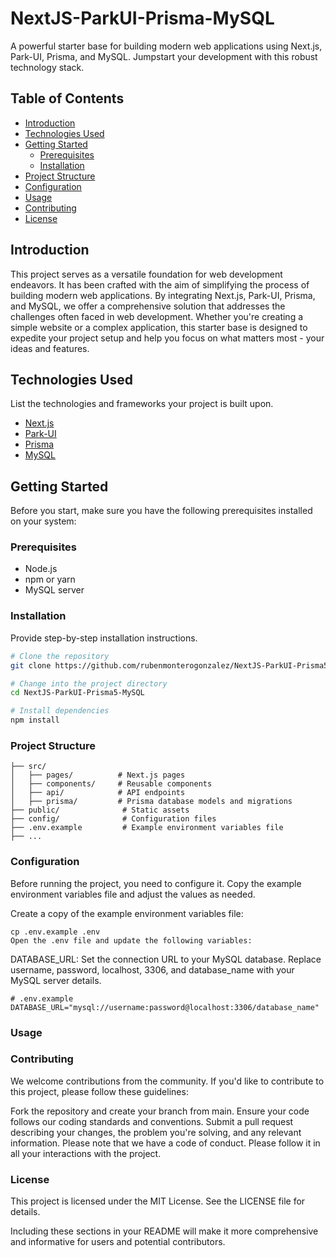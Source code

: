 # NextJS-ParkUI-Prisma-MySQL

A powerful starter base for building modern web applications using Next.js, Park-UI, Prisma, and MySQL. Jumpstart your development with this robust technology stack.

## Table of Contents

- [Introduction](#introduction)
- [Technologies Used](#technologies-used)
- [Getting Started](#getting-started)
  - [Prerequisites](#prerequisites)
  - [Installation](#installation)
- [Project Structure](#project-structure)
- [Configuration](#configuration)
- [Usage](#usage)
- [Contributing](#contributing)
- [License](#license)

## Introduction

This project serves as a versatile foundation for web development endeavors. It has been crafted with the aim of simplifying the process of building modern web applications. By integrating Next.js, Park-UI, Prisma, and MySQL, we offer a comprehensive solution that addresses the challenges often faced in web development. Whether you're creating a simple website or a complex application, this starter base is designed to expedite your project setup and help you focus on what matters most - your ideas and features.

## Technologies Used

List the technologies and frameworks your project is built upon.

- [Next.js](https://nextjs.org/)
- [Park-UI](https://park-ui.com/)
- [Prisma](https://www.prisma.io/)
- [MySQL](https://www.mysql.com/)

## Getting Started

Before you start, make sure you have the following prerequisites installed on your system:

### Prerequisites

- Node.js
- npm or yarn
- MySQL server

### Installation

Provide step-by-step installation instructions.

```bash
# Clone the repository
git clone https://github.com/rubenmonterogonzalez/NextJS-ParkUI-Prisma5-MySQL.git

# Change into the project directory
cd NextJS-ParkUI-Prisma5-MySQL

# Install dependencies
npm install
```

### Project Structure

```
├── src/
│   ├── pages/          # Next.js pages
│   ├── components/     # Reusable components
│   ├── api/            # API endpoints
│   ├── prisma/         # Prisma database models and migrations
├── public/              # Static assets
├── config/              # Configuration files
├── .env.example         # Example environment variables file
├── ...
```
### Configuration

Before running the project, you need to configure it. Copy the example environment variables file and adjust the values as needed.

Create a copy of the example environment variables file:
``````
cp .env.example .env
Open the .env file and update the following variables:
``````
DATABASE_URL: Set the connection URL to your MySQL database. Replace username, password, localhost, 3306, and database_name with your MySQL server details.

``````
# .env.example
DATABASE_URL="mysql://username:password@localhost:3306/database_name"
``````

### Usage



### Contributing
We welcome contributions from the community. If you'd like to contribute to this project, please follow these guidelines:

Fork the repository and create your branch from main.
Ensure your code follows our coding standards and conventions.
Submit a pull request describing your changes, the problem you're solving, and any relevant information.
Please note that we have a code of conduct. Please follow it in all your interactions with the project.

### License
This project is licensed under the MIT License. See the LICENSE file for details.

Including these sections in your README will make it more comprehensive and informative for users and potential contributors.